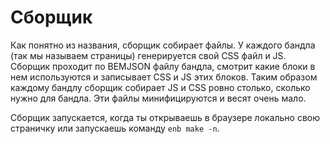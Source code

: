 # Сборщик

Как понятно из названия, сборщик собирает файлы. У каждого бандла (так мы называем страницы) генерируется свой CSS файл и JS. Сборщик проходит по BEMJSON файлу бандла, смотрит какие блоки в нем используются и записывает CSS и JS этих блоков. Таким образом каждому бандлу сборщик собирает JS и CSS ровно столько, сколько нужно для бандла. Эти файлы минифицируются и весят очень мало.

Сборщик запускается, когда ты открываешь в браузере локально свою страничку или запускаешь команду `enb make -n`.

